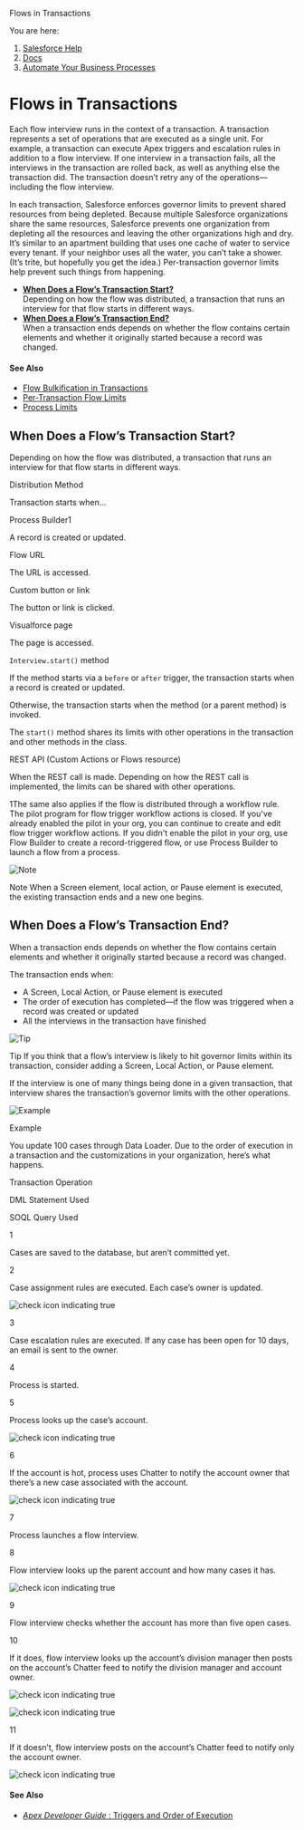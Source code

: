 Flows in Transactions[](/s?language=en_US)

You are here:

1.  [Salesforce Help](/s/?language=en_US)
2.  [Docs](/s/products?language=en_US)
3.  [Automate Your Business Processes](/s/articleView?id=sf.extend_click_process.htm&language=en_US&type=5)

[](/s?language=en_US)Flows in Transactions
==========================================

Each flow interview runs in the context of a transaction. A transaction represents a set of operations that are executed as a single unit. For example, a transaction can execute Apex triggers and escalation rules in addition to a flow interview. If one interview in a transaction fails, all the interviews in the transaction are rolled back, as well as anything else the transaction did. The transaction doesn’t retry any of the operations—including the flow interview.

In each transaction, Salesforce enforces governor limits to prevent shared resources from being depleted. Because multiple Salesforce organizations share the same resources, Salesforce prevents one organization from depleting all the resources and leaving the other organizations high and dry. It’s similar to an apartment building that uses one cache of water to service every tenant. If your neighbor uses all the water, you can’t take a shower. (It’s trite, but hopefully you get the idea.) Per-transaction governor limits help prevent such things from happening.

*   **[When Does a Flow’s Transaction Start?](/s/articleView?id=sf.flow_concepts_transaction.htm&language=en_US&type=5#flow_concepts_transaction_begin)**  
    Depending on how the flow was distributed, a transaction that runs an interview for that flow starts in different ways.
*   **[When Does a Flow’s Transaction End?](/s/articleView?id=sf.flow_concepts_transaction.htm&language=en_US&type=5#flow_concepts_transaction_end)**  
    When a transaction ends depends on whether the flow contains certain elements and whether it originally started because a record was changed.

#### See Also

*   [Flow Bulkification in Transactions](/s/articleView?id=sf.flow_concepts_bulkification.htm&language=en_US&type=5#flow_concepts_bulkification "Programmers can design their code so that similar actions are performed together in one batch. For example, one operation to create 50 records rather than 50 separate operations that each create one record. This process is called bulkification, and it helps your transaction avoid governor limits. If you’re working with flows, you don’t even have to think about bulkification. Flow interviews bulkify actions for you automatically.")
*   [Per-Transaction Flow Limits](/s/articleView?id=sf.flow_considerations_limit_transaction.htm&language=en_US&type=5 "Salesforce strictly enforces limits to ensure that any runaway flows don’t monopolize shared resources in the multitenant environment. Per-transaction limits, which Apex enforces, govern flows. If an element causes the transaction to exceed governor limits, the system rolls back the entire transaction. The transaction rolls back even if the element has a defined fault connector path.")
*   [Process Limits](/s/articleView?id=sf.process_limits.htm&language=en_US&type=5 "When building processes, keep shared limits and Apex governor limits in mind. In addition, a process’s API name must be unique across all processes and flows in your Salesforce org.")

[](/s?language=en_US)

[](/s?language=en_US)When Does a Flow’s Transaction Start?
----------------------------------------------------------

Depending on how the flow was distributed, a transaction that runs an interview for that flow starts in different ways.

Distribution Method

Transaction starts when...

Process Builder1

A record is created or updated.

Flow URL

The URL is accessed.

Custom button or link

The button or link is clicked.

Visualforce page

The page is accessed.

`Interview.start()` method

If the method starts via a `before` or `after` trigger, the transaction starts when a record is created or updated.

Otherwise, the transaction starts when the method (or a parent method) is invoked.

The `start()` method shares its limits with other operations in the transaction and other methods in the class.

REST API (Custom Actions or Flows resource)

When the REST call is made. Depending on how the REST call is implemented, the limits can be shared with other operations.

1The same also applies if the flow is distributed through a workflow rule. The pilot program for flow trigger workflow actions is closed. If you've already enabled the pilot in your org, you can continue to create and edit flow trigger workflow actions. If you didn't enable the pilot in your org, use Flow Builder to create a record-triggered flow, or use Process Builder to launch a flow from a process.

![Note](https://resources.help.salesforce.com/images/9999d773bec62031a7926ed9be8b18f9.png)

Note When a Screen element, local action, or Pause element is executed, the existing transaction ends and a new one begins.

[](/s?language=en_US)

[](/s?language=en_US)When Does a Flow’s Transaction End?
--------------------------------------------------------

When a transaction ends depends on whether the flow contains certain elements and whether it originally started because a record was changed.

The transaction ends when:

*   A Screen, Local Action, or Pause element is executed
*   The order of execution has completed—if the flow was triggered when a record was created or updated
*   All the interviews in the transaction have finished

![Tip](https://resources.help.salesforce.com/images/1b975641172a45421a590103f03721b3.png)

Tip If you think that a flow’s interview is likely to hit governor limits within its transaction, consider adding a Screen, Local Action, or Pause element.

If the interview is one of many things being done in a given transaction, that interview shares the transaction’s governor limits with the other operations.

![Example](https://resources.help.salesforce.com/images/f3158d3e702ac9d8ee278341a1328246.png)

Example

You update 100 cases through Data Loader. Due to the order of execution in a transaction and the customizations in your organization, here’s what happens.

Transaction Operation

DML Statement Used

SOQL Query Used

1

Cases are saved to the database, but aren’t committed yet.

2

Case assignment rules are executed. Each case’s owner is updated.

![check icon indicating true](https://resources.help.salesforce.com/images/4b2b6d955b6c4577409c1db715c07889.gif)

3

Case escalation rules are executed. If any case has been open for 10 days, an email is sent to the owner.

4

Process is started.

5

Process looks up the case’s account.

![check icon indicating true](https://resources.help.salesforce.com/images/4b2b6d955b6c4577409c1db715c07889.gif)

6

If the account is hot, process uses Chatter to notify the account owner that there’s a new case associated with the account.

![check icon indicating true](https://resources.help.salesforce.com/images/4b2b6d955b6c4577409c1db715c07889.gif)

7

Process launches a flow interview.

8

Flow interview looks up the parent account and how many cases it has.

![check icon indicating true](https://resources.help.salesforce.com/images/4b2b6d955b6c4577409c1db715c07889.gif)

9

Flow interview checks whether the account has more than five open cases.

10

If it does, flow interview looks up the account’s division manager then posts on the account’s Chatter feed to notify the division manager and account owner.

![check icon indicating true](https://resources.help.salesforce.com/images/4b2b6d955b6c4577409c1db715c07889.gif)

![check icon indicating true](https://resources.help.salesforce.com/images/4b2b6d955b6c4577409c1db715c07889.gif)

11

If it doesn’t, flow interview posts on the account’s Chatter feed to notify only the account owner.

![check icon indicating true](https://resources.help.salesforce.com/images/4b2b6d955b6c4577409c1db715c07889.gif)

#### See Also

*   [_Apex Developer Guide_ : Triggers and Order of Execution](https://developer.salesforce.com/docs/atlas.en-us.242.0.apexcode.meta/apexcode/apex_triggers_order_of_execution.htm "Apex Developer Guide : Triggers and Order of
    Execution - HTML (New Window)")